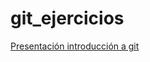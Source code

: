 # git_ejercicios


[Presentación introducción a git](https://sofiazorrilla.github.io/git_ejercicios/presentacion/intro_git.html)
